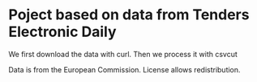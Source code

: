 # Poject based on data from Tenders Electronic Daily
We first download the data with curl. Then we process it with csvcut

Data is from the European Commission. License allows redistribution.